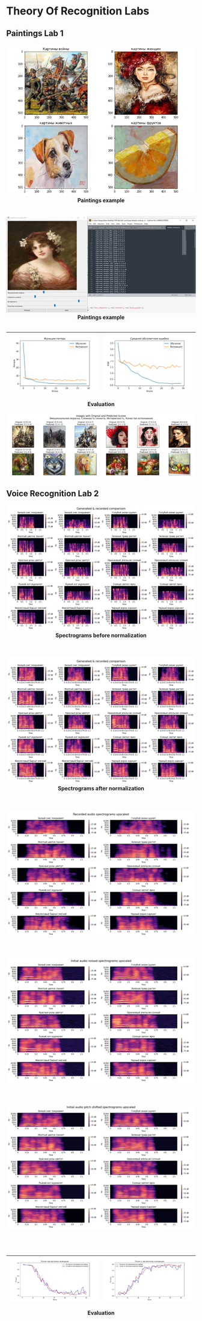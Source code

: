 # Theory Of Recognition Labs

## Paintings Lab 1

<p align="center">
  <img src="https://github.com/saverchenko2002/TOR-labs/blob/master/lab1%20paintings/paintings_examples.png">

  <br>
  <b>Paintings example</b>

  <br>
  <br>
  <br>

  <img src="https://github.com/saverchenko2002/TOR-labs/blob/master/lab1%20paintings/markup.jpeg">

  <br>
  <b>Paintings example</b>

  <br>
  <br>
</p>


| <img src="https://github.com/saverchenko2002/TOR-labs/blob/master/lab1%20paintings/loss_plot.png"> | <img src="https://github.com/saverchenko2002/TOR-labs/blob/master/lab1%20paintings/mae_plot.png"> |
|:--:|:--:|

<p align="center">
  <b>Evaluation<b>
    <br><br>

  <img src="https://github.com/saverchenko2002/TOR-labs/blob/master/lab1%20paintings/images_with_scores.png">
    
</p>

## Voice Recognition Lab 2

<p align="center">
  <img src="https://github.com/saverchenko2002/TOR-labs/blob/master/lab2%20voice%20recognition/pics/generated_recorded_comparison.jpeg">

  <br>
  <b>Spectrograms before normalization</b>

  <br>
  <br>
    <br>
      <br>
  <img src="https://github.com/saverchenko2002/TOR-labs/blob/master/lab2%20voice%20recognition/generated_recorded_comparison.jpeg">

  <br>
  <b>Spectrograms after normalization</b>

  <br>
  <br>
  <br>
  <br>
  
  <img src="https://github.com/saverchenko2002/TOR-labs/blob/master/lab2%20voice%20recognition/recorded_audio_spectrograms_upscaled.jpeg">

  <br>
  <br>
  <br>
  <br>

  <img src="https://github.com/saverchenko2002/TOR-labs/blob/master/lab2%20voice%20recognition/initial_audio_noised_spectrograms_upscaled.jpeg">

  <br>
  <br>
  <br>
  <br>
  
  <img src="https://github.com/saverchenko2002/TOR-labs/blob/master/lab2%20voice%20recognition/initial_audio_pitch_shifted_spectrograms_upscaled.jpeg">
  
  <br>
  <br>
  <br>
  <br>

</p>


| <img src="https://github.com/saverchenko2002/TOR-labs/blob/master/lab2%20voice%20recognition/loss_plot_ru.jpg"> | <img src="https://github.com/saverchenko2002/TOR-labs/blob/master/lab2%20voice%20recognition/accuracy_plot_ru.jpg"> |
|:--:|:--:|

<p align="center">
  <b>Evaluation<b>
  </p>


